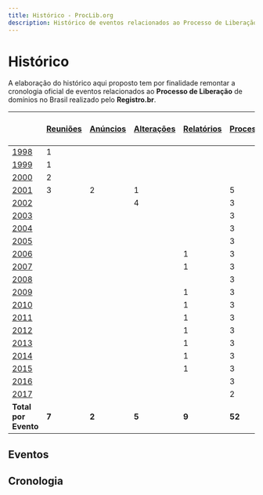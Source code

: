 ```yaml
---
title: Histórico - ProcLib.org
description: Histórico de eventos relacionados ao Processo de Liberação de domínios realizado pelo Registro.br no Brasil
---
```


# Histórico

A elaboração do histórico aqui proposto tem por finalidade remontar a cronologia oficial de eventos relacionados ao **Processo de Liberação** de domínios no Brasil realizado pelo **Registro.br**.

|                        |[Reuniões](/historico/reunioes/)|[Anúncios](/historico/anuncios/)|[Alterações](/historico/alteracoes/)|[Relatórios](/historico/relatorios/)|[Processos](/historico/processos/)| Total por Ano |
|:-----------------------|:-------|:-------|:---------|:---------|:--------|:----- |
|[1998](/historico/1998/)| 1      |        |          |          |         | **1** |
|[1999](/historico/1999/)| 1      |        |          |          |         | **1** |
|[2000](/historico/2000/)| 2      |        |          |          |         | **2** |
|[2001](/historico/2001/)| 3      | 2      | 1        |          | 5       | **11** |
|[2002](/historico/2002/)|        |        | 4        |          | 3       | **7** |
|[2003](/historico/2003/)|        |        |          |          | 3       | **3** |
|[2004](/historico/2004/)|        |        |          |          | 3       | **3** |
|[2005](/historico/2005/)|        |        |          |          | 3       | **3** |
|[2006](/historico/2006/)|        |        |          | 1        | 3       | **4** |
|[2007](/historico/2007/)|        |        |          | 1        | 3       | **4** |
|[2008](/historico/2008/)|        |        |          |          | 3       | **3** |
|[2009](/historico/2009/)|        |        |          | 1        | 3       | **4** |
|[2010](/historico/2010/)|        |        |          | 1        | 3       | **4** |
|[2011](/historico/2011/)|        |        |          | 1        | 3       | **4** |
|[2012](/historico/2012/)|        |        |          | 1        | 3       | **4** |
|[2013](/historico/2013/)|        |        |          | 1        | 3       | **4** |
|[2014](/historico/2014/)|        |        |          | 1        | 3       | **4** |
|[2015](/historico/2015/)|        |        |          | 1        | 3       | **4** |
|[2016](/historico/2016/)|        |        |          |          | 3       | **3** |
|[2017](/historico/2017/)|        |        |          |          | 2       | **2** |
| **Total por Evento**   | **7**  | **2**  | **5**    | **9**    | **52**  | **75**|

## Eventos



## Cronologia

